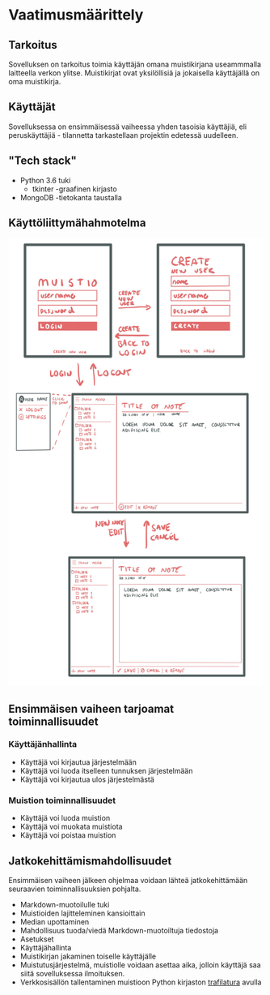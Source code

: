 # Vaatimusmäärittely

## Tarkoitus

Sovelluksen on tarkoitus toimia käyttäjän omana muistikirjana useammmalla laitteella verkon ylitse. Muistikirjat ovat yksilöllisiä ja jokaisella käyttäjällä on oma muistikirja.

## Käyttäjät

Sovelluksessa on ensimmäisessä vaiheessa yhden tasoisia käyttäjiä, eli peruskäyttäjiä - tilannetta tarkastellaan projektin edetessä uudelleen.

## "Tech stack"

- Python 3.6 tuki
  - tkinter -graafinen kirjasto
- MongoDB -tietokanta taustalla

## Käyttöliittymähahmotelma

![](./kuvat/interface.png)

## Ensimmäisen vaiheen tarjoamat toiminnallisuudet

### Käyttäjänhallinta

- Käyttäjä voi kirjautua järjestelmään
- Käyttäjä voi luoda itselleen tunnuksen järjestelmään
- Käyttäjä voi kirjautua ulos järjestelmästä

### Muistion toiminnallisuudet

- Käyttäjä voi luoda muistion
- Käyttäjä voi muokata muistiota
- Käyttäjä voi poistaa muistion

## Jatkokehittämismahdollisuudet

Ensimmäisen vaiheen jälkeen ohjelmaa voidaan lähteä jatkokehittämään seuraavien toiminnallisuuksien pohjalta.

- Markdown-muotoilulle tuki
- Muistioiden lajitteleminen kansioittain
- Median upottaminen
- Mahdollisuus tuoda/viedä Markdown-muotoiltuja tiedostoja
- Asetukset
- Käyttäjähallinta
- Muistikirjan jakaminen toiselle käyttäjälle
- Muistutusjärjestelmä, muistiolle voidaan asettaa aika, jolloin käyttäjä saa siitä sovelluksessa ilmoituksen.
- Verkkosisällön tallentaminen muistioon Python kirjaston [trafilatura](https://trafilatura.readthedocs.io/en/latest/) avulla
